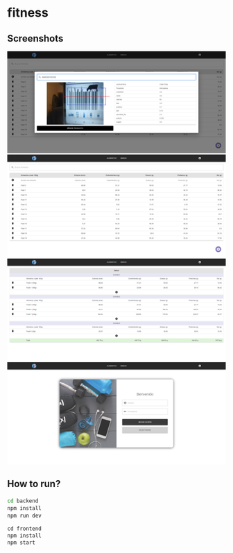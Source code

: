 # fitness

## Screenshots
 
![scanner](https://raw.githubusercontent.com/dajimenezriv/fitness/main/images/scanner.PNG)
![foods](https://raw.githubusercontent.com/dajimenezriv/fitness/main/images/foods.png)
![menu_details](https://raw.githubusercontent.com/dajimenezriv/fitness/main/images/menu_details.PNG)
![login](https://raw.githubusercontent.com/dajimenezriv/fitness/main/images/login.PNG)

## How to run?

```bash
cd backend
npm install
npm run dev
```

```
cd frontend
npm install
npm start
```

